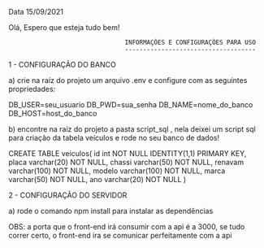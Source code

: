 Data 15/09/2021

 Olá, Espero que esteja tudo bem!

                                    INFORMAÇÕES E CONFIGURAÇÕES PARA USO
                                    ------------------------------------

1 - CONFIGURAÇÃO DO BANCO

 a) crie na raíz do projeto um arquivo .env e configure com as seguintes propriedades:

DB_USER=seu_usuario
DB_PWD=sua_senha
DB_NAME=nome_do_banco
DB_HOST=host_do_banco

 b) encontre na raíz do projeto a pasta script_sql , nela deixei um script sql para criação da tabela veículos e rode no seu banco de dados!

 CREATE TABLE veiculos(
    id int NOT NULL IDENTITY(1,1) PRIMARY KEY,
    placa varchar(20) NOT NULL, 
    chassi varchar(50) NOT NULL, 
    renavam varchar(100) NOT NULL, 
    modelo varchar(100) NOT NULL, 
    marca varchar(50) NOT NULL, 
    ano varchar(20) NOT NULL
)

2 - CONFIGURAÇÃO DO SERVIDOR

a) rode o comando npm install para instalar as dependências

OBS: a porta que o front-end irá consumir com a api é a 3000, se tudo correr certo, o front-end ira se comunicar perfeitamente com a api 





